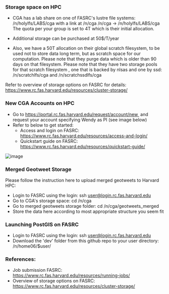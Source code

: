 ### Storage space on HPC

- CGA has a lab share on one of FASRC's lustre file systems:
/n/holylfs/LABS/cga
with a link at /n/cga
/n/cga -> /n/holylfs/LABS/cga
The quota per your group is set to 4T which is their initial allocation.

- Additional storage can be purchased at 50$/T/year

- Also, we have a 50T allocation on their global scratch filesystem, to be used
not to store data long term, but as scratch space for our computation. Please
note that they purge data which is older than 90 days on that filesystem. Please note that they have two storage pools for that scratch filesystem , one that is backed by nlsas and one by ssd:
/n/scratchlfs/cga and /n/scratchssdlfs/cga

Refer to overview of storage options on FASRC for details: https://www.rc.fas.harvard.edu/resources/cluster-storage/


### New CGA Accounts on HPC

- Go to https://portal.rc.fas.harvard.edu/request/account/new  
and request your account specifying Wendy as PI (see image below)
- Refer to below to get started:
  - Access and login on FASRC: https://www.rc.fas.harvard.edu/resources/access-and-login/
  - Quickstart guide on FASRC: https://www.rc.fas.harvard.edu/resources/quickstart-guide/


![image](https://github.com/cga-harvard/GIS_Apps_on_HPC/blob/master/cga_account_request.png)



### Merged Geotweet Storage

Please follow the instruction here to upload merged geotweets to Harvard HPC:

- Login to FASRC using the login: ssh user@login.rc.fas.harvard.edu
- Go to CGA's storage space: cd  /n/cga
- Go to merged geotweets storage folder: cd  /n/cga/geotweets_merged
- Store the data here according to most appropriate structure you seem fit

### Launching PostGIS on FASRC

- Login to FASRC using the login: ssh user@login.rc.fas.harvard.edu
- Download the 'dev' folder from this github repo to your user directory: /n/home06/$user/

### References:

- Job submission FASRC: https://www.rc.fas.harvard.edu/resources/running-jobs/
- Overview of storage options on FASRC: https://www.rc.fas.harvard.edu/resources/cluster-storage/
